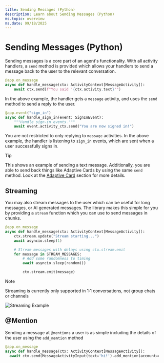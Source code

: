 ```yaml
---
title: Sending Messages (Python)
description: Learn about Sending Messages (Python)
ms.topic: overview
ms.date: 09/18/2025
---
```


# Sending Messages (Python)

Sending messages is a core part of an agent's functionality. With all activity handlers, a `send` method is provided which allows your handlers to send a message back to the user to the relevant conversation. 

```python
@app.on_message
async def handle_message(ctx: ActivityContext[MessageActivity]):
    await ctx.send(f"You said '{ctx.activity.text}'")
```

In the above example, the handler gets a `message` activity, and uses the `send` method to send a reply to the user.

```python
@app.event("sign_in")
async def handle_sign_in(event: SignInEvent):
    """Handle sign-in events."""
    await event.activity_ctx.send("You are now signed in!")
```

You are not restricted to only replying to `message` activities. In the above example, the handler is listening to `sign_in` events, which are sent when a user successfully signs in. 

> [!TIP]
> This shows an example of sending a text message. Additionally, you are able to send back things like Adaptive Cards by using the same `send` method. Look at the [Adaptive Card](../../in-depth-guides/adaptive-cards/overview.md) section for more details.

## Streaming

You may also stream messages to the user which can be useful for long messages, or AI generated messages. The library makes this simple for you by providing a `stream` function which you can use to send messages in chunks. 

```python
@app.on_message
async def handle_message(ctx: ActivityContext[MessageActivity]):
    ctx.stream.update("Stream starting...")
    await asyncio.sleep(1)

    # Stream messages with delays using ctx.stream.emit
    for message in STREAM_MESSAGES:
        # Add some randomness to timing
        await asyncio.sleep(random())

        ctx.stream.emit(message)
```

> [!NOTE]
> Streaming is currently only supported in 1:1 conversations, not group chats or channels

![Streaming Example](~/assets/screenshots/streaming-chat.gif)

## @Mention

Sending a message at `@mentions` a user is as simple including the details of the user using the `add_mention` method


```python
@app.on_message
async def handle_message(ctx: ActivityContext[MessageActivity]):
  await ctx.send(MessageActivityInput(text='hi!').add_mention(account=ctx.activity.from_))
```

